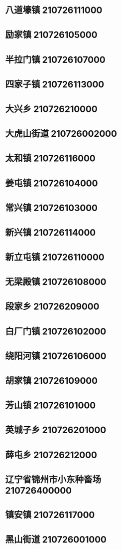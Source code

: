 # 八道壕镇 210726111000
# 励家镇 210726105000
# 半拉门镇 210726107000
# 四家子镇 210726113000
# 大兴乡 210726210000
# 大虎山街道 210726002000
# 太和镇 210726116000
# 姜屯镇 210726104000
# 常兴镇 210726103000
# 新兴镇 210726114000
# 新立屯镇 210726110000
# 无梁殿镇 210726108000
# 段家乡 210726209000
# 白厂门镇 210726102000
# 绕阳河镇 210726106000
# 胡家镇 210726109000
# 芳山镇 210726101000
# 英城子乡 210726201000
# 薛屯乡 210726212000
# 辽宁省锦州市小东种畜场 210726400000
# 镇安镇 210726117000
# 黑山街道 210726001000
